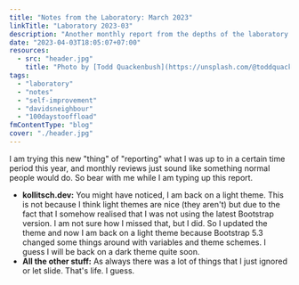 ```yaml
---
title: "Notes from the Laboratory: March 2023"
linkTitle: "Laboratory 2023-03"
description: "Another monthly report from the depths of the laboratory of kollitsch.dev - March 2023"
date: "2023-04-03T18:05:07+07:00"
resources:
  - src: "header.jpg"
    title: "Photo by [Todd Quackenbush](https://unsplash.com/@toddquackenbush) via [Unsplash](https://unsplash.com/)"
tags:
  - "laboratory"
  - "notes"
  - "self-improvement"
  - "davidsneighbour"
  - "100daystooffload"
fmContentType: "blog"
cover: "./header.jpg"
---
```


I am trying this new "thing" of "reporting" what I was up to in a certain time period this year, and monthly reviews just sound like something normal people would do. So bear with me while I am typing up this report.

- **kollitsch.dev:** You might have noticed, I am back on a light theme. This is not because I think light themes are nice (they aren't) but due to the fact that I somehow realised that I was not using the latest Bootstrap version. I am not sure how I missed that, but I did. So I updated the theme and now I am back on a light theme because Bootstrap 5.3 changed some things around with variables and theme schemes. I guess I will be back on a dark theme quite soon.
- **All the other stuff:** As always there was a lot of things that I just ignored or let slide. That's life. I guess.
